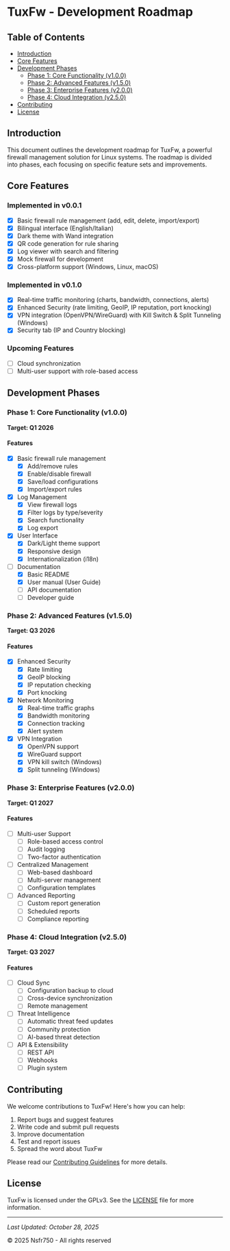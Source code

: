 # TuxFw - Development Roadmap

## Table of Contents
- [Introduction](#introduction)
- [Core Features](#core-features)
- [Development Phases](#development-phases)
  - [Phase 1: Core Functionality (v1.0.0)](#phase-1-core-functionality-v100)
  - [Phase 2: Advanced Features (v1.5.0)](#phase-2-advanced-features-v150)
  - [Phase 3: Enterprise Features (v2.0.0)](#phase-3-enterprise-features-v200)
  - [Phase 4: Cloud Integration (v2.5.0)](#phase-4-cloud-integration-v250)
- [Contributing](#contributing)
- [License](#license)

## Introduction

This document outlines the development roadmap for TuxFw, a powerful firewall management solution for Linux systems. The roadmap is divided into phases, each focusing on specific feature sets and improvements.

## Core Features

### Implemented in v0.0.1
- [x] Basic firewall rule management (add, edit, delete, import/export)
- [x] Bilingual interface (English/Italian)
- [x] Dark theme with Wand integration
- [x] QR code generation for rule sharing
- [x] Log viewer with search and filtering
- [x] Mock firewall for development
- [x] Cross-platform support (Windows, Linux, macOS)

### Implemented in v0.1.0
- [x] Real-time traffic monitoring (charts, bandwidth, connections, alerts)
- [x] Enhanced Security (rate limiting, GeoIP, IP reputation, port knocking)
- [x] VPN integration (OpenVPN/WireGuard) with Kill Switch & Split Tunneling (Windows)
- [x] Security tab (IP and Country blocking)

### Upcoming Features
- [ ] Cloud synchronization
- [ ] Multi-user support with role-based access

## Development Phases

### Phase 1: Core Functionality (v1.0.0)

**Target: Q1 2026**

#### Features
- [x] Basic firewall rule management
  - [x] Add/remove rules
  - [x] Enable/disable firewall
  - [x] Save/load configurations
  - [x] Import/export rules

- [x] Log Management
  - [x] View firewall logs
  - [x] Filter logs by type/severity
  - [x] Search functionality
  - [x] Log export

- [x] User Interface
  - [x] Dark/Light theme support
  - [x] Responsive design
  - [x] Internationalization (i18n)

- [ ] Documentation
  - [x] Basic README
  - [x] User manual (User Guide)
  - [ ] API documentation
  - [ ] Developer guide

### Phase 2: Advanced Features (v1.5.0)

**Target: Q3 2026**

#### Features
- [x] Enhanced Security
  - [x] Rate limiting
  - [x] GeoIP blocking
  - [x] IP reputation checking
  - [x] Port knocking

- [x] Network Monitoring
  - [x] Real-time traffic graphs
  - [x] Bandwidth monitoring
  - [x] Connection tracking
  - [x] Alert system

- [x] VPN Integration
  - [x] OpenVPN support
  - [x] WireGuard support
  - [x] VPN kill switch (Windows)
  - [x] Split tunneling (Windows)

### Phase 3: Enterprise Features (v2.0.0) 

**Target: Q1 2027**

#### Features
- [ ] Multi-user Support
  - [ ] Role-based access control
  - [ ] Audit logging
  - [ ] Two-factor authentication

- [ ] Centralized Management
  - [ ] Web-based dashboard
  - [ ] Multi-server management
  - [ ] Configuration templates

- [ ] Advanced Reporting
  - [ ] Custom report generation
  - [ ] Scheduled reports
  - [ ] Compliance reporting

### Phase 4: Cloud Integration (v2.5.0)

**Target: Q3 2027**

#### Features
- [ ] Cloud Sync
  - [ ] Configuration backup to cloud
  - [ ] Cross-device synchronization
  - [ ] Remote management

- [ ] Threat Intelligence
  - [ ] Automatic threat feed updates
  - [ ] Community protection
  - [ ] AI-based threat detection

- [ ] API & Extensibility
  - [ ] REST API
  - [ ] Webhooks
  - [ ] Plugin system

## Contributing

We welcome contributions to TuxFw! Here's how you can help:

1. Report bugs and suggest features
2. Write code and submit pull requests
3. Improve documentation
4. Test and report issues
5. Spread the word about TuxFw

Please read our [Contributing Guidelines](docs/CONTRIBUTING.md) for more details.

## License

TuxFw is licensed under the GPLv3. See the [LICENSE](LICENSE) file for more information.

---

*Last Updated: October 28, 2025*

© 2025 Nsfr750 - All rights reserved
